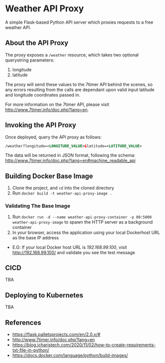 # Weather API Proxy

A simple Flask-based Python API server which proxies requests to a free weather API.

## About the API Proxy

The proxy exposes a `/weather` resource, which takes two optional querystring parameters:

1. longitude
2. latitude

The proxy will send these values to the 7timer API behind the scenes, so any errors resulting from the calls are dependant upon valid input latitude and longitude coordinates passed in.

For more information on the 7timer API, please visit http://www.7timer.info/doc.php?lang=en.

## Invoking the API Proxy

Once deployed, query the API proxy as follows:

```xml
/weather?longitude=<LONGITUDE_VALUE>&latitude=<LATITUDE_VALUE>
```

The data will be returned in JSON format, following the schema: http://www.7timer.info/doc.php?lang=en#machine_readable_api

## Building Docker Base Image

1. Clone the project, and `cd` into the cloned directory
2. Run `docker build -t weather-api-proxy-image .`

### Validating The Base Image

1. Run `docker run -d --name weather-api-proxy-container -p 80:5000 weather-api-proxy-image` to spawn the HTTP server as a background container
2. In your browser, access the application using your local Dockerhost URL as the base IP address

- E.G: If your local Docker host URL is _192.168.99.100_, visit http://192.168.99.100/ and validate you see the test message

## CICD

TBA

## Deploying to Kubernetes

TBA

## References

- https://flask.palletsprojects.com/en/2.0.x/#
- http://www.7timer.info/doc.php?lang=en
- https://blog.jcharistech.com/2020/11/02/how-to-create-requirements-txt-file-in-python/
- https://docs.docker.com/language/python/build-images/
